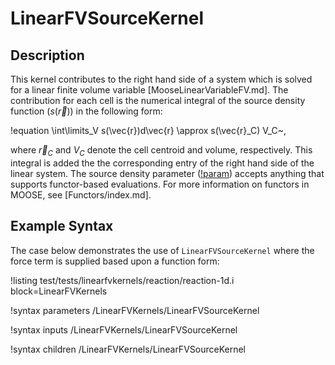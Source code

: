 # LinearFVSourceKernel

## Description

This kernel contributes to the right hand side of a system which is solved for a
linear finite volume variable [MooseLinearVariableFV.md]. The contribution for each cell
is the numerical integral of the source density function ($s(\vec{r})$) in the following form:

!equation
\int\limits_V s(\vec{r})d\vec{r} \approx s(\vec{r}_C) V_C~,

where $\vec{r}_C$ and $V_C$ denote the cell centroid and volume, respectively.
This integral is added the the corresponding entry of the right hand side of the linear system.
The source density parameter ([!param](/LinearFVKernels/LinearFVSourceKernel/source_density))
accepts anything that supports functor-based evaluations. For more information on functors in
MOOSE, see [Functors/index.md].

## Example Syntax

The case below demonstrates the use of `LinearFVSourceKernel` where the force term is
supplied based upon a function form:

!listing test/tests/linearfvkernels/reaction/reaction-1d.i block=LinearFVKernels

!syntax parameters /LinearFVKernels/LinearFVSourceKernel

!syntax inputs /LinearFVKernels/LinearFVSourceKernel

!syntax children /LinearFVKernels/LinearFVSourceKernel
